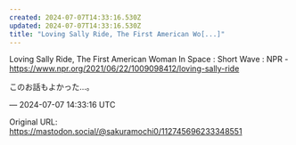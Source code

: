 ```yaml
---
created: 2024-07-07T14:33:16.530Z
updated: 2024-07-07T14:33:16.530Z
title: "Loving Sally Ride, The First American Wo[...]"
---
```


<p>Loving Sally Ride, The First American Woman In Space : Short Wave : NPR - <a href="https://www.npr.org/2021/06/22/1009098412/loving-sally-ride" target="_blank" rel="nofollow noopener" translate="no"><span class="invisible">https://www.</span><span class="ellipsis">npr.org/2021/06/22/1009098412/</span><span class="invisible">loving-sally-ride</span></a></p><p>このお話もよかった…。</p>

&mdash; 2024-07-07 14:33:16 UTC

Original URL: https://mastodon.social/@sakuramochi0/112745696233348551
